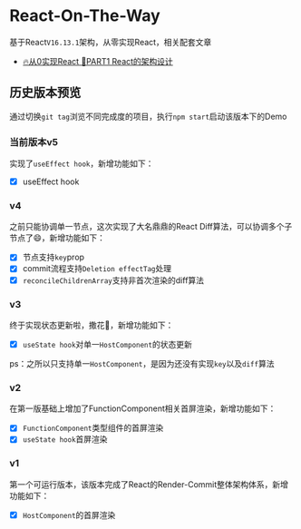 # React-On-The-Way
基于React`V16.13.1`架构，从零实现React，相关配套文章

- <a href="https://juejin.im/post/5e9abf06e51d454702460bf6">🔥从0实现React 📖PART1 React的架构设计</a>

## 历史版本预览
通过切换`git tag`浏览不同完成度的项目，执行`npm start`启动该版本下的Demo

### 当前版本v5
实现了`useEffect hook`，新增功能如下：
- [x] useEffect hook

### v4
之前只能协调单一节点，这次实现了大名鼎鼎的React Diff算法，可以协调多个子节点了😄，新增功能如下：
- [x] 节点支持`key`prop
- [x] commit流程支持`Deletion effectTag`处理
- [x] `reconcileChildrenArray`支持非首次渲染的diff算法

### v3
终于实现状态更新啦，撒花🎉，新增功能如下：
- [x] `useState hook`对单一`HostComponent`的状态更新

ps：之所以只支持单一`HostComponent`，是因为还没有实现`key`以及`diff`算法

### v2
在第一版基础上增加了FunctionComponent相关首屏渲染，新增功能如下：
- [x] `FunctionComponent`类型组件的首屏渲染
- [x] `useState hook`首屏渲染

### v1
第一个可运行版本，该版本完成了React的Render-Commit整体架构体系，新增功能如下：
- [x] `HostComponent`的首屏渲染